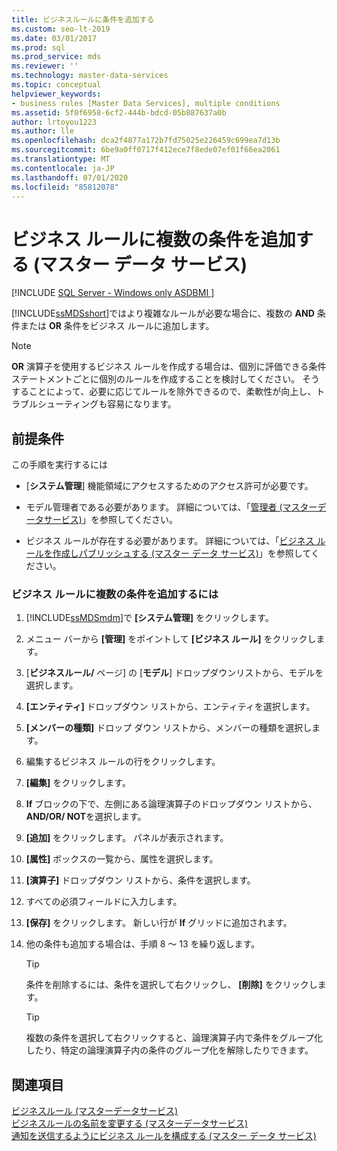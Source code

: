 ```yaml
---
title: ビジネスルールに条件を追加する
ms.custom: seo-lt-2019
ms.date: 03/01/2017
ms.prod: sql
ms.prod_service: mds
ms.reviewer: ''
ms.technology: master-data-services
ms.topic: conceptual
helpviewer_keywords:
- business rules [Master Data Services], multiple conditions
ms.assetid: 5f0f6958-6cf2-444b-bdcd-05b887637a0b
author: lrtoyou1223
ms.author: lle
ms.openlocfilehash: dca2f4877a172b7fd75025e226459c699ea7d13b
ms.sourcegitcommit: 6be9a0ff0717f412ece7f8ede07ef01f66ea2061
ms.translationtype: MT
ms.contentlocale: ja-JP
ms.lasthandoff: 07/01/2020
ms.locfileid: "85812078"
---
```

# <a name="add-multiple-conditions-to-a-business-rule-master-data-services"></a>ビジネス ルールに複数の条件を追加する (マスター データ サービス)

[!INCLUDE [SQL Server - Windows only ASDBMI  ](../includes/applies-to-version/sql-windows-only-asdbmi.md)]

  [!INCLUDE[ssMDSshort](../includes/ssmdsshort-md.md)]ではより複雑なルールが必要な場合に、複数の **AND** 条件または **OR** 条件をビジネス ルールに追加します。  
  
> [!NOTE]  
>  **OR** 演算子を使用するビジネス ルールを作成する場合は、個別に評価できる条件ステートメントごとに個別のルールを作成することを検討してください。 そうすることによって、必要に応じてルールを除外できるので、柔軟性が向上し、トラブルシューティングも容易になります。  
  
## <a name="prerequisites"></a>前提条件  
 この手順を実行するには  
  
-   [**システム管理**] 機能領域にアクセスするためのアクセス許可が必要です。  
  
-   モデル管理者である必要があります。 詳細については、「[管理者 &#40;マスターデータサービス&#41;](../master-data-services/administrators-master-data-services.md)」を参照してください。  
  
-   ビジネス ルールが存在する必要があります。 詳細については、「[ビジネス ルールを作成しパブリッシュする (マスター データ サービス)](../master-data-services/create-and-publish-a-business-rule-master-data-services.md)」を参照してください。  
  
### <a name="to-add-multiple-conditions-to-a-business-rule"></a>ビジネス ルールに複数の条件を追加するには  
  
1.  [!INCLUDE[ssMDSmdm](../includes/ssmdsmdm-md.md)]で **[システム管理]** をクリックします。  
  
2.  メニュー バーから **[管理]** をポイントして **[ビジネス ルール]** をクリックします。  
  
3.  [**ビジネスルール/** ページ] の [**モデル**] ドロップダウンリストから、モデルを選択します。  
  
4.  **[エンティティ]** ドロップダウン リストから、エンティティを選択します。  
  
5.  **[メンバーの種類]** ドロップ ダウン リストから、メンバーの種類を選択します。  
  
6.  編集するビジネス ルールの行をクリックします。  
  
7.  **[編集]** をクリックします。  
  
8.  **If** ブロックの下で、左側にある論理演算子のドロップダウン リストから、 **AND/OR/ NOT**を選択します。  
  
9. **[追加]** をクリックします。 パネルが表示されます。  
  
10. **[属性]** ボックスの一覧から、属性を選択します。  
  
11. **[演算子]** ドロップダウン リストから、条件を選択します。  
  
12. すべての必須フィールドに入力します。  
  
13. **[保存]** をクリックします。 新しい行が **If** グリッドに追加されます。  
  
14. 他の条件も追加する場合は、手順 8 ～ 13 を繰り返します。  
  
    > [!TIP]  
    >  条件を削除するには、条件を選択して右クリックし、 **[削除]** をクリックします。  
  
    > [!TIP]  
    >  複数の条件を選択して右クリックすると、論理演算子内で条件をグループ化したり、特定の論理演算子内の条件のグループ化を解除したりできます。  
  
## <a name="see-also"></a>関連項目  
 [ビジネスルール &#40;マスターデータサービス&#41;](../master-data-services/business-rules-master-data-services.md)   
 [ビジネスルールの名前を変更する &#40;マスターデータサービス&#41;](../master-data-services/change-a-business-rule-name-master-data-services.md)   
 [通知を送信するようにビジネス ルールを構成する (マスター データ サービス)](../master-data-services/configure-business-rules-to-send-notifications-master-data-services.md)  
  
  

